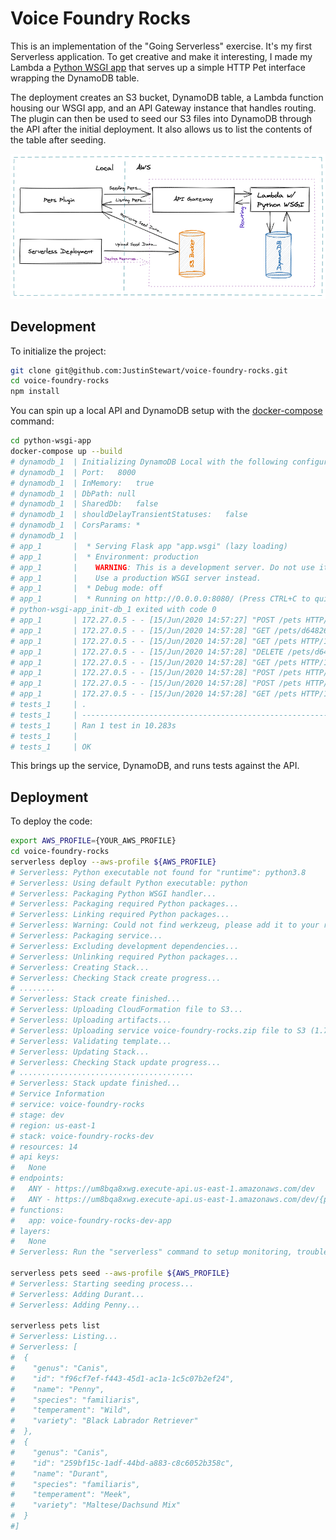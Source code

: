 # Voice Foundry Rocks
This is an implementation of the "Going Serverless" exercise. It's my first Serverless application. To get creative and make it interesting, I made my Lambda a [Python WSGI app](https://www.serverless.com/plugins/serverless-wsgi/) that serves up a simple HTTP Pet interface wrapping the DynamoDB table.

The deployment creates an S3 bucket, DynamoDB table, a Lambda function housing our WSGI app, and an API Gateway instance that handles routing. The plugin can then be used to seed our S3 files into DynamoDB through the API after the initial deployment. It also allows us to list the contents of the table after seeding.

![Image of Architecture](architecture.png)

## Development
To initialize the project:

```bash
git clone git@github.com:JustinStewart/voice-foundry-rocks.git
cd voice-foundry-rocks
npm install
```

You can spin up a local API and DynamoDB setup with the [docker-compose](https://docs.docker.com/get-docker/) command:

```bash
cd python-wsgi-app
docker-compose up --build
# dynamodb_1  | Initializing DynamoDB Local with the following configuration:
# dynamodb_1  | Port:	8000
# dynamodb_1  | InMemory:	true
# dynamodb_1  | DbPath:	null
# dynamodb_1  | SharedDb:	false
# dynamodb_1  | shouldDelayTransientStatuses:	false
# dynamodb_1  | CorsParams:	*
# dynamodb_1  |
# app_1       |  * Serving Flask app "app.wsgi" (lazy loading)
# app_1       |  * Environment: production
# app_1       |    WARNING: This is a development server. Do not use it in a production deployment.
# app_1       |    Use a production WSGI server instead.
# app_1       |  * Debug mode: off
# app_1       |  * Running on http://0.0.0.0:8080/ (Press CTRL+C to quit)
# python-wsgi-app_init-db_1 exited with code 0
# app_1       | 172.27.0.5 - - [15/Jun/2020 14:57:27] "POST /pets HTTP/1.1" 201 -
# app_1       | 172.27.0.5 - - [15/Jun/2020 14:57:28] "GET /pets/d648264a-79da-47f8-9006-cd02bdb9947f HTTP/1.1" 200 -
# app_1       | 172.27.0.5 - - [15/Jun/2020 14:57:28] "GET /pets HTTP/1.1" 200 -
# app_1       | 172.27.0.5 - - [15/Jun/2020 14:57:28] "DELETE /pets/d648264a-79da-47f8-9006-cd02bdb9947f HTTP/1.1" 204 -
# app_1       | 172.27.0.5 - - [15/Jun/2020 14:57:28] "GET /pets HTTP/1.1" 200 -
# app_1       | 172.27.0.5 - - [15/Jun/2020 14:57:28] "POST /pets HTTP/1.1" 201 -
# app_1       | 172.27.0.5 - - [15/Jun/2020 14:57:28] "POST /pets HTTP/1.1" 201 -
# app_1       | 172.27.0.5 - - [15/Jun/2020 14:57:28] "GET /pets HTTP/1.1" 200 -
# tests_1     | .
# tests_1     | ----------------------------------------------------------------------
# tests_1     | Ran 1 test in 10.283s
# tests_1     |
# tests_1     | OK
```

This brings up the service, DynamoDB, and runs tests against the API.

## Deployment
To deploy the code:

```bash
export AWS_PROFILE={YOUR_AWS_PROFILE}
cd voice-foundry-rocks
serverless deploy --aws-profile ${AWS_PROFILE}
# Serverless: Python executable not found for "runtime": python3.8
# Serverless: Using default Python executable: python
# Serverless: Packaging Python WSGI handler...
# Serverless: Packaging required Python packages...
# Serverless: Linking required Python packages...
# Serverless: Warning: Could not find werkzeug, please add it to your requirements.txt
# Serverless: Packaging service...
# Serverless: Excluding development dependencies...
# Serverless: Unlinking required Python packages...
# Serverless: Creating Stack...
# Serverless: Checking Stack create progress...
# ........
# Serverless: Stack create finished...
# Serverless: Uploading CloudFormation file to S3...
# Serverless: Uploading artifacts...
# Serverless: Uploading service voice-foundry-rocks.zip file to S3 (1.75 MB)...
# Serverless: Validating template...
# Serverless: Updating Stack...
# Serverless: Checking Stack update progress...
# .......................................
# Serverless: Stack update finished...
# Service Information
# service: voice-foundry-rocks
# stage: dev
# region: us-east-1
# stack: voice-foundry-rocks-dev
# resources: 14
# api keys:
#   None
# endpoints:
#   ANY - https://um8bqa8xwg.execute-api.us-east-1.amazonaws.com/dev
#   ANY - https://um8bqa8xwg.execute-api.us-east-1.amazonaws.com/dev/{proxy+}
# functions:
#   app: voice-foundry-rocks-dev-app
# layers:
#   None
# Serverless: Run the "serverless" command to setup monitoring, troubleshooting and testing.

serverless pets seed --aws-profile ${AWS_PROFILE}
# Serverless: Starting seeding process...
# Serverless: Adding Durant...
# Serverless: Adding Penny...

serverless pets list
# Serverless: Listing...
# Serverless: [
#  {
#    "genus": "Canis",
#    "id": "f96cf7ef-f443-45d1-ac1a-1c5c07b2ef24",
#    "name": "Penny",
#    "species": "familiaris",
#    "temperament": "Wild",
#    "variety": "Black Labrador Retriever"
#  },
#  {
#    "genus": "Canis",
#    "id": "259bf15c-1adf-44bd-a883-c8c6052b358c",
#    "name": "Durant",
#    "species": "familiaris",
#    "temperament": "Meek",
#    "variety": "Maltese/Dachsund Mix"
#  }
#]
```
